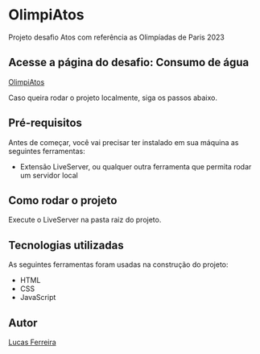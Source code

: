 # OlimpiAtos

Projeto desafio Atos com referência as Olimpíadas de Paris 2023

## Acesse a página do desafio: Consumo de água

[OlimpiAtos](https://lksferreira.github.io/olimpiatos/)

Caso queira rodar o projeto localmente, siga os passos abaixo.

## Pré-requisitos

Antes de começar, você vai precisar ter instalado em sua máquina as seguintes ferramentas:

- Extensão LiveServer, ou qualquer outra ferramenta que permita rodar um servidor local

## Como rodar o projeto

Execute o LiveServer na pasta raiz do projeto.

## Tecnologias utilizadas

As seguintes ferramentas foram usadas na construção do projeto:

- HTML
- CSS
- JavaScript

## Autor

[Lucas Ferreira](https://www.linkedin.com/in/lucas-ferreira-developer)
